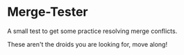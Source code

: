 # Merge-Tester
A small test to get some practice resolving merge conflicts.

These aren't the droids you are looking for, move along!
